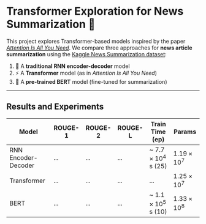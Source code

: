 # Transformer Exploration for News Summarization :newspaper:

This project explores Transformer-based models inspired by the paper [*Attention Is All You Need*](https://arxiv.org/abs/1706.03762). We compare three approaches for **news article summarization** using the [Kaggle News Summarization dataset](https://www.kaggle.com/datasets/sbhatti/news-summarization):

1. :repeat: A **traditional RNN encoder-decoder** model  
2. :zap: A **Transformer** model (as in *Attention Is All You Need*)  
3. :rocket: A **pre-trained BERT** model (fine-tuned for summarization)

---

## Results and Experiments

| Model                        | ROUGE-1 | ROUGE-2 | ROUGE-L | Train Time (ep)  | Params  |
|------------------------------|---------|---------|---------|------------------|---------|
| RNN Encoder-Decoder          | ...     | ...     | ...     | ~ $7.7 \times 10^4$ s (25) | $1.19 \times 10^7$  |
| Transformer                  | ...     | ...     | ...     | ...              | $1.25 \times 10^7$  |
| BERT                         | ...     | ...     | ...     | ~ $1.1 \times 10^5$ s (10) | $1.33 \times 10^8$  |



